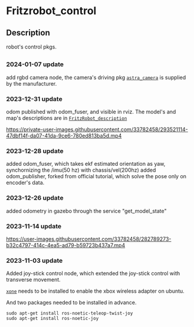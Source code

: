 # Fritzrobot_control

## Description
robot's control pkgs.
##
### 2024-01-07 update
add rgbd camera node, the camera's driving pkg [`astra_camera`](https://github.com/orbbec/ros_astra_camera) is supplied by the manufacturer. 
### 2023-12-31 update
odom published with odom_fuser, and visible in rviz. The model's and map's descriptions are in [`FritzRobot_description`](https://github.com/Utschie/FritzRobot_description)

https://private-user-images.githubusercontent.com/33782458/293521114-47dbf14f-da07-41da-9ce6-780ed813ba5d.mp4
### 2023-12-28 update
added odom_fuser, which takes ekf estimated orientation as yaw, synchornizing the /imu(50 hz) with chassis/vel(200hz)
added odom_publisher, forked from official tutorial, which solve the pose only on encoder's data.
### 2023-12-26 update
added odometry in gazebo through the service "get_model_state" 
### 2023-11-14 update
https://user-images.githubusercontent.com/33782458/282789273-b32c4797-414c-4ea5-ad79-b59723b437a7.mp4
### 2023-11-03 update
Added joy-stick control node, which extended the joy-stick control with transverse movement. 

[`xone`](https://github.com/medusalix/xone) needs to be installed to enable the xbox wireless adapter on ubuntu.


And two packages needed to be installed in advance.
```
sudo apt-get install ros-noetic-teleop-twist-joy
sudo apt-get install ros-noetic-joy
```
